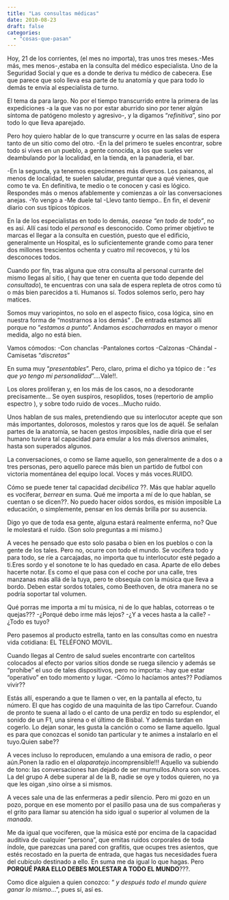 ```yaml
---
title: "Las consultas médicas"
date: 2010-08-23
draft: false
categories: 
  - "cosas-que-pasan"
---
```


Hoy, 21 de los corrientes, (el mes no importa), tras unos tres meses.-Mes más, mes menos-,estaba en la consulta del médico especialista.
Uno de la Seguridad Social y que es a donde te deriva tu médico de cabecera. 
Ese que parece que solo lleva esa parte de tu anatomía y que para todo lo demás te envía al especialista de turno.

El tema da para largo. No por el tiempo transcurrido entre la primera de las expediciones -a la que vas no por estar aburrido sino por tener algún síntoma de patógeno molesto y agresivo-, y la digamos “*refinitiva*”, sino por todo lo que lleva aparejado. 

Pero hoy quiero hablar de lo que transcurre y ocurre en las salas de espera tanto de un sitio como del otro.
-En la del primero te sueles encontrar, sobre todo si vives en un pueblo, a gente conocida, a los que sueles ver deambulando por la localidad, en la tienda, en la panadería, el bar.

-En la segunda, ya tenemos especímenes más diversos.
Los paisanos, al menos de localidad, te suelen saludar, preguntar que a qué vienes, que como te va. En definitiva, te medio o te conocen y casi es lógico.
Respondes más o menos afablemente y comienzas a oír las conversaciones anejas. 
-Yo vengo a
-Me duele tal
-Llevo tanto tiempo..
En fin, el devenir diario con sus típicos tópicos.

En la de los especialistas en todo lo demás, *osease “en todo de todo”*, no es así. 
Allí casi todo el *personal* es desconocido.
Como primer objetivo te marcas el llegar a la consulta en cuestión, puesto que el edificio, generalmente un Hospital, es lo suficientemente grande como para tener dos millones trescientos ochenta y cuatro mil recovecos, y tú los desconoces todos.

Cuando por fín, tras alguna que otra consulta al personal currante del mismo llegas al sitio, ( hay que tener en cuenta que todo depende del *consultado*), te encuentras con una sala de espera repleta de otros como tú o más bien parecidos a ti. Humanos sí. Todos solemos serlo, pero hay matices.

Somos muy variopintos, no solo en el aspecto físico, cosa lógica, sino en nuestra forma de “mostrarnos a los demás” . De entrada estamos allí porque no “*estamos a punto*”. 
Andamos *escacharrados* en mayor o menor medida, algo no está bien.

Vamos cómodos:
-Con chanclas
-Pantalones cortos 
-Calzonas 
-Chándal
-Camisetas “*discretas*”

En suma muy “*presentables*”. Pero, claro, prima el dicho ya tópico de : 
“*es que yo tengo mi personalidad*”….Vale!!.

Los olores proliferan y, en los más de los casos, no a desodorante precisamente…
Se oyen suspiros, resoplidos, toses (repertorio de amplio espectro ), y sobre todo ruido de voces…Mucho ruido.

Unos hablan de sus males, pretendiendo que su interlocutor acepte que son más importantes, dolorosos, molestos y raros que los de aquél. 
Se señalan partes de la anatomía, se hacen gestos imposibles, nadie diría que el ser humano tuviera tal capacidad para emular a los más diversos animales, hasta son superados algunos.

La conversaciones, o como se llame aquello, son generalmente de a dos o a tres personas, pero aquello parece más bien un partido de futbol con victoria momentánea del equipo local. 
Voces y más voces.RUIDO.

Cómo se puede tener tal capacidad *decibélica* ??. 
Más que hablar aquello es vociferar, *berrear* en suma. 
Qué me importa a mí de lo que hablan, se cuentan o se dicen??. 
No puedo hacer oídos sordos, es misión imposible
La educación, o simplemente, pensar en los demás brilla por su ausencia. 

Digo yo que de toda esa gente, alguna estará realmente enferma, no? Que le molestará el ruido.
(Son solo preguntas a mi mismo.)

A veces he pensado que esto solo pasaba o bien en los pueblos o con la gente de los tales. Pero no, ocurre con todo el mundo. 
Se vocifera todo y para todo, se ríe a carcajadas, no importa que tu interlocutor esté pegado a ti.Eres sordo y el sonotone te lo has quedado en casa. Aparte de ello debes hacerte notar.
Es como el que pasa con el coche por una calle, tres manzanas más allá de la tuya, pero te obsequia con la música que lleva a bordo.
Deben estar sordos totales, como Beethoven, de otra manera no se podría soportar tal volumen.

Qué porras me importa a mí tu música, ni de lo que hablas, cotorreas o te quejas??? 
-¿Porqué debo irme más lejos? 
-¿Y a veces hasta a la calle?
-¿Todo es tuyo?

Pero pasemos al producto estrella, tanto en las consultas como en nuestra vida cotidiana: EL TELÉFONO MOVIL.

Cuando llegas al Centro de salud sueles encontrarte con cartelitos colocados al efecto por varios sitios donde se ruega silencio y además se “prohíbe” el uso de tales dispositivos, pero no importa: 
-hay que estar “operativo” en todo momento y lugar. 
-Cómo lo hacíamos antes?? Podíamos vivir??

Estás allí, esperando a que te llamen o ver, en la pantalla al efecto, tu número. El que has cogido de una maquinita de las tipo Carrefour. 
Cuando de pronto te suena al lado o el canto de una perdiz en todo su esplendor, el sonido de un F1, una sirena o el último de Bisbal. Y además tardan en cogerlo.
Lo dejan sonar, les gusta la canción o como se llame aquello.
Igual es para que conozcas el sonido tan particular y te animes a instalarlo en el tuyo.Quien sabe??

A veces incluso lo reproducen, emulando a una emisora de radio, o peor aún.Ponen la radio en el *alaparatejo*.incomprensible!!! 
Aquello va subiendo de tono: las conversaciones han dejado de ser murmullos.Ahora son voces. 
La del grupo A debe superar al de la B, nadie se oye y todos quieren, no ya que les oigan ,sino oírse a si mismos.

A veces sale una de las enfermeras a pedir silencio. Pero mi gozo en un pozo, porque en ese momento por el pasillo pasa una de sus compañeras y el grito para llamar su atención ha sido igual o superior al volumen de la *manada*.

Me da igual que vociferen, que la música esté por encima de la capacidad auditiva de cualquier “persona”, que emitas ruidos corporales de toda índole, que parezcas una pared con grafitis, que ocupes tres asientos, que estés recostado en la puerta de entrada, que hagas tus necesidades fuera del cubículo destinado a ello.
En suma me da igual lo que hagas.
Pero **PORQUÉ PARA ELLO DEBES MOLESTAR A TODO EL MUNDO**???.

Como dice alguien a quien conozco: “ *y después todo el mundo quiere ganar lo mismo*…”, pues sí, así es.
